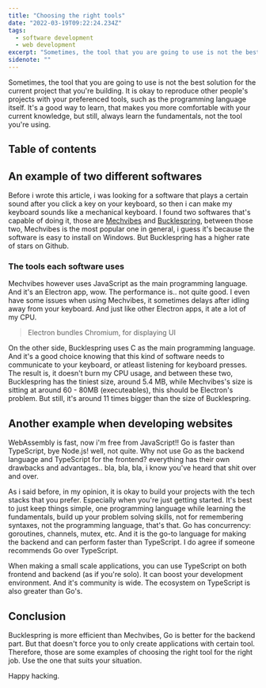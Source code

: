 ```yaml
---
title: "Choosing the right tools"
date: "2022-03-19T09:22:24.234Z"
tags:
  - software development 
  - web development
excerpt: "Sometimes, the tool that you are going to use is not the best solution for the current project that you're building. It is okay to reproduce other people's projects with your preferenced tools, such as the programming language itself. Here are some examples of choosing the right tools."
sidenote: ""
---
```


Sometimes, the tool that you are going to use is not the best solution for the current project that you're building. It is okay to reproduce other people's projects with your preferenced tools, such as the programming language itself. It's a good way to learn, that makes you more comfortable with your current knowledge, but still, always learn the fundamentals, not the tool you're using.

## Table of contents

## An example of two different softwares

Before i wrote this article, i was looking for a software that plays a certain sound after you click a key on your keyboard, so then i can make my keyboard sounds like a mechanical keyboard. I found two softwares that's capable of doing it, those are [Mechvibes](https://github.com/hainguyents13/mechvibes) and [Bucklespring](https://github.com/zevv/bucklespring), between those two, Mechvibes is the most popular one in general, i guess it's because the software is easy to install on Windows. But Bucklespring has a higher rate of stars on Github. 

### The tools each software uses

Mechvibes however uses JavaScript as the main programming language. And it's an Electron app, wow. The performance is.. not quite good. I even have some issues when using Mechvibes, it sometimes delays after idling away from your keyboard. And just like other Electron apps, it ate a lot of my CPU. 

> Electron bundles Chromium, for displaying UI

On the other side, Bucklespring uses C as the main programming language. And it's a good choice knowing that this kind of software needs to communicate to your keyboard, or atleast listening for keyboard presses. The result is, it doesn't burn my CPU usage, and between these two, Bucklespring has the tiniest size, around 5.4 MB, while Mechvibes's size is sitting at around 60 - 80MB (executeables), this should be Electron's problem. But still, it's around 11 times bigger than the size of Bucklespring.

## Another example when developing websites

WebAssembly is fast, now i'm free from JavaScript!! Go is faster than TypeScript, bye Node.js! well, not quite. Why not use Go as the backend language and TypeScript for the frontend? everything has their own drawbacks and advantages.. bla, bla, bla, i know you've heard that shit over and over.

As i said before, in my opinion, it is okay to build your projects with the tech stacks that you prefer. Especially when you're just getting started. It's best to just keep things simple, one programming language while learning the fundamentals, build up your problem solving skills, not for remembering syntaxes, not the programming language, that's that. Go has concurrency: goroutines, channels, mutex, etc. And it is the go-to language for making the backend and can perform faster than TypeScript. I do agree if someone recommends Go over TypeScript.

When making a small scale applications, you can use TypeScript on both frontend and backend (as if you're solo). It can boost your development environment. And it's community is wide. The ecosystem on TypeScript is also greater than Go's.

## Conclusion

Bucklespring is more efficient than Mechvibes, Go is better for the backend part. But that doesn't force you to only create applications with certain tool. Therefore, those are some examples of choosing the right tool for the right job. Use the one that suits your situation.

Happy hacking.
